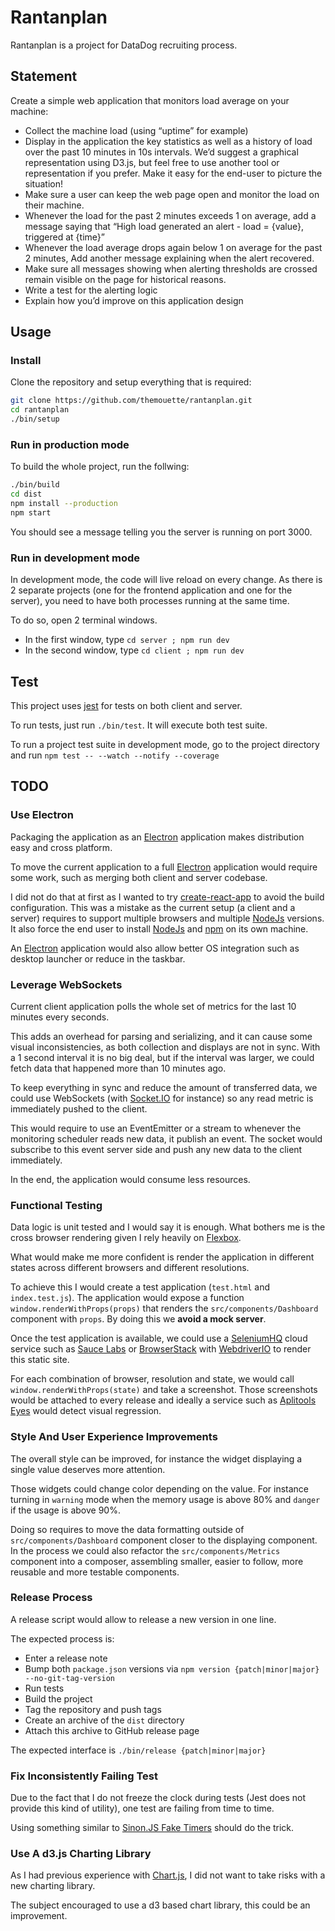 Rantanplan
==========

Rantanplan is a project for DataDog recruiting process.

## Statement

Create a simple web application that monitors load average on your machine:

* Collect the machine load (using “uptime” for example)
* Display in the application the key statistics as well as a history of load
  over the past 10 minutes in 10s intervals. We’d suggest a graphical
  representation using D3.js, but feel free to use another tool or
  representation if you prefer. Make it easy for the end-user to picture the
  situation!
* Make sure a user can keep the web page open and monitor the load on their
  machine.
* Whenever the load for the past 2 minutes exceeds 1 on average, add a message
  saying that “High load generated an alert - load = {value}, triggered at
  {time}”
* Whenever the load average drops again below 1 on average for the past 2
  minutes, Add another message explaining when the alert recovered.
* Make sure all messages showing when alerting thresholds are crossed remain
  visible on the page for historical reasons.
* Write a test for the alerting logic
* Explain how you’d improve on this application design

## Usage

### Install

Clone the repository and setup everything that is required:

``` sh
git clone https://github.com/themouette/rantanplan.git
cd rantanplan
./bin/setup
```

### Run in production mode

To build the whole project, run the follwing:

``` sh
./bin/build
cd dist
npm install --production
npm start
```

You should see a message telling you the server is running on port 3000.

### Run in development mode

In development mode, the code will live reload on every change.
As there is 2 separate projects (one for the frontend application and one for
the server), you need to have both processes running at the same time.

To do so, open 2 terminal windows.

* In the first window, type `cd server ; npm run dev`
* In the second window, type `cd client ; npm run dev`

## Test

This project uses [jest](https://facebook.github.io/jest/) for tests on both
client and server.

To run tests, just run `./bin/test`. It will execute both test suite.

To run a project test suite in development mode, go to the project directory and
run `npm test -- --watch --notify --coverage`

## TODO

### Use Electron

Packaging the application as an [Electron][electron] application makes
distribution easy and cross platform.

To move the current application to a full [Electron][electron] application would
require some work, such as merging both client and server codebase.

I did not do that at first as I wanted to try [create-react-app][cra] to avoid
the build configuration. This was a mistake as the current setup (a client and a
server) requires to support multiple browsers and multiple [NodeJs][nodejs]
versions. It also force the end user to install [NodeJs][nodejs] and [npm][npm]
on its own machine.

An [Electron][electron] application would also allow better OS integration such
as desktop launcher or reduce in the taskbar.

### Leverage WebSockets

Current client application polls the whole set of metrics for the last 10
minutes every seconds.

This adds an overhead for parsing and serializing, and it can cause some visual
inconsistencies, as both collection and displays are not in sync. With a 1
second interval it is no big deal, but if the interval was larger, we could
fetch data that happened more than 10 minutes ago.

To keep everything in sync and reduce the amount of transferred data, we could
use WebSockets (with [Socket.IO][socketio] for instance) so any read metric is
immediately pushed to the client.

This would require to use an EventEmitter or a stream to whenever the monitoring
scheduler reads new data, it publish an event. The socket would subscribe to
this event server side and push any new data to the client immediately.

In the end, the application would consume less resources.

### Functional Testing

Data logic is unit tested and I would say it is enough. What bothers me is the
cross browser rendering given I rely heavily on [Flexbox][flexbox].

What would make me more confident is render the application in different states
across different browsers and different resolutions.

To achieve this I would create a test application (`test.html` and
`index.test.js`).
The application would expose a function `window.renderWithProps(props)` that
renders the `src/components/Dashboard` component with `props`. By doing this we
**avoid a mock server**.

Once the test application is available, we could use a [SeleniumHQ][selenium]
cloud service such as [Sauce Labs][saucelabs] or [BrowserStack][browserstack]
with [WebdriverIO][webdriverio] to render this static site.

For each combination of browser, resolution and state, we would call
`window.renderWithProps(state)` and take a screenshot. Those screenshots would
be attached to every release and ideally a service such as [Aplitools
Eyes][applitools] would detect visual regression.

### Style And User Experience Improvements

The overall style can be improved, for instance the widget displaying a single
value deserves more attention.

Those widgets could change color depending on the value. For instance turning in
`warning` mode when the memory usage is above 80% and `danger` if the usage is
above 90%.

Doing so requires to move the data formatting outside of
`src/components/Dashboard` component closer to the displaying component.
In the process we could also refactor the `src/components/Metrics` component
into a composer, assembling smaller, easier to follow, more reusable and more
testable components.

### Release Process

A release script would allow to release a new version in one line.

The expected process is:

- Enter a release note
- Bump both `package.json` versions via
  `npm version {patch|minor|major} --no-git-tag-version`
- Run tests
- Build the project
- Tag the repository and push tags
- Create an archive of the `dist` directory
- Attach this archive to GitHub release page

The expected interface is `./bin/release {patch|minor|major}`

### Fix Inconsistently Failing Test

Due to the fact that I do not freeze the clock during tests (Jest does not
provide this kind of utility), one test are failing from time to time.

Using something similar to [Sinon.JS Fake
Timers](http://sinonjs.org/releases/v1.17.7/fake-timers/) should do the trick.

### Use A d3.js Charting Library

As I had previous experience with [Chart.js][chartjs], I did not want to take
risks with a new charting library.

The subject encouraged to use a d3 based chart library, this could be an
improvement.


[cra]: https://github.com/facebook/create-react-app
[electron]: https://electronjs.org/
[nodejs]: https://nodejs.org/
[npm]: https://www.npmjs.com/
[socketio]: https://socket.io/
[flexbox]: https://css-tricks.com/snippets/css/a-guide-to-flexbox/
[selenium]: https://www.seleniumhq.org/
[webdriverio]: http://webdriver.io/
[saucelabs]: https://saucelabs.com/
[browserstack]: https://www.browserstack.com/
[applitools]: https://applitools.com/
[chartjs]: https://www.chartjs.org
